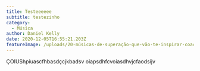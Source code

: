 ```yaml
---
title: Testeeeeee
subtitle: testezinho
category:
  - Música
author: Daniel Kelly
date: 2020-12-05T16:55:21.203Z
featureImage: /uploads/20-músicas-de-superação-que-vão-te-inspirar-coaching-casule.jpg
---
```

ÇOIUShpiuascfhbasdçcjkbadsv oiapsdhfcvoiasdhvjcfaodsijv